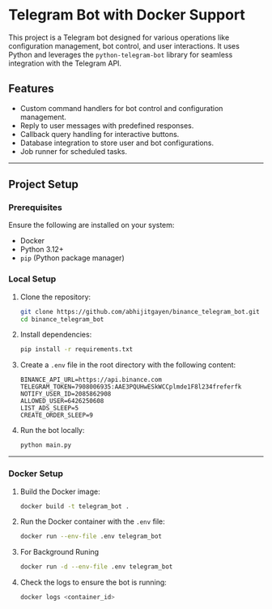 # Telegram Bot with Docker Support

This project is a Telegram bot designed for various operations like configuration management, bot control, and user interactions. It uses Python and leverages the `python-telegram-bot` library for seamless integration with the Telegram API.

## Features

- Custom command handlers for bot control and configuration management.
- Reply to user messages with predefined responses.
- Callback query handling for interactive buttons.
- Database integration to store user and bot configurations.
- Job runner for scheduled tasks.

---

## Project Setup

### Prerequisites

Ensure the following are installed on your system:

- Docker
- Python 3.12+
- `pip` (Python package manager)

### Local Setup

1. Clone the repository:
   ```bash
   git clone https://github.com/abhijitgayen/binance_telegram_bot.git 
   cd binance_telegram_bot
   ```

2. Install dependencies:
   ```bash
   pip install -r requirements.txt
   ```

3. Create a `.env` file in the root directory with the following content:
   ```dotenv
   BINANCE_API_URL=https://api.binance.com
   TELEGRAM_TOKEN=7908006935:AAE3PQUHwESkWCCplmde1F8l234freferfk
   NOTIFY_USER_ID=2085862908
   ALLOWED_USER=6426250608
   LIST_ADS_SLEEP=5
   CREATE_ORDER_SLEEP=9
   ```

4. Run the bot locally:
   ```bash
   python main.py
   ```

---

### Docker Setup

1. Build the Docker image:
   ```bash
   docker build -t telegram_bot .
   ```

2. Run the Docker container with the `.env` file:
   ```bash
   docker run --env-file .env telegram_bot
   ```

3. For Background Runing
   ```bash
   docker run -d --env-file .env telegram_bot
   ```

3. Check the logs to ensure the bot is running:
   ```bash
   docker logs <container_id>
   ```
